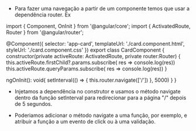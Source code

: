 - Para fazer uma navegação a partir de um componente temos que usar a dependência router. Ex

import { Component, OnInit } from '@angular/core';
import { ActivatedRoute, Router } from '@angular/router';

@Component({
  selector: 'app-card',
  templateUrl: './card.component.html',
  styleUrl: './card.component.css'
})
export class CardComponent {
  constructor(private activeRoute: ActivatedRoute, private router:Router) {
    this.activeRoute.firstChild?.params.subscribe( res => console.log(res))
    this.activeRoute.queryParams.subscribe( res => console.log(res))
  }

  ngOnInit(): void{
    setInterval(() => {
      this.router.navigate(['/'])
    }, 5000)
  }
}

- Injetamos a dependência no construtor e usamos o método navigate dentro da função setInterval para redirecionar para a página "/" depois de 5 segundos.

- Poderiamos adicionar o método navigate a uma função, por exemplo, e atribuir a função a um evento de click ou à uma validação.